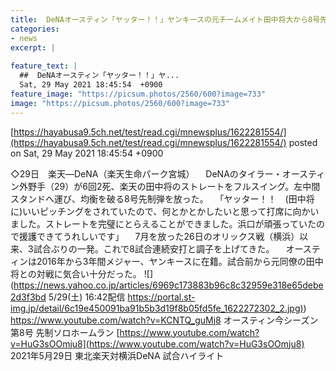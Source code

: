 ```yaml
---
title:  DeNAオースティン「ヤッター！！」ヤンキースの元チームメイト田中将大から8号先制弾！.328　8本　19打点　  
categories:
- news
excerpt: |
  
feature_text: |
  ##  DeNAオースティン「ヤッター！！」ヤ...
  Sat, 29 May 2021 18:45:54  +0900
feature_image: "https://picsum.photos/2560/600?image=733"
image: "https://picsum.photos/2560/600?image=733"
---
```


[https://hayabusa9.5ch.net/test/read.cgi/mnewsplus/1622281554/](https://hayabusa9.5ch.net/test/read.cgi/mnewsplus/1622281554/)
posted on Sat, 29 May 2021 18:45:54  +0900

<!--more-->

◇29日　楽天—DeNA（楽天生命パーク宮城） 　DeNAのタイラー・オースティン外野手（29）が6回2死、楽天の田中将のストレートをフルスイング。左中間スタンドへ運び、均衡を破る8号先制弾を放った。 　「ヤッター！！　(田中将に)いいピッチングをされていたので、何とかとかしたいと思って打席に向かいました。ストレートを完璧にとらえることができました。浜口が頑張っていたので援護できてうれしいです」 　7月を放った26日のオリックス戦（横浜）以来、3試合ぶりの一発。これで8試合連続安打と調子を上げてきた。 　オースティンは2016年から3年間メジャー、ヤンキースに在籍。試合前から元同僚の田中将との対戦に気合い十分だった。 ![](https://news.yahoo.co.jp/articles/6969c173883b96c8c32959e318e65debe2d3f3bd 5/29(土) 16:42配信 [https://portal.st-img.jp/detail/6c19e450091ba91b5b3d19f8b05fd5fe_1622272302_2.jpg)](https://portal.st-img.jp/detail/6c19e450091ba91b5b3d19f8b05fd5fe_1622272302_2.jpg)) https://www.youtube.com/watch?v=KCNTQ_guMj8 オースティン今シーズン第8号 先制ソロホームラン [https://www.youtube.com/watch?v=HuG3sOOmju8](https://www.youtube.com/watch?v=HuG3sOOmju8) 2021年5月29日 東北楽天対横浜DeNA 試合ハイライト
